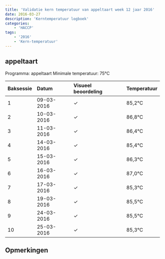 ```yaml
---
title: 'Validatie kern temperatuur van appeltaart week 12 jaar 2016'
date: 2016-03-27
description: 'Kerntemperatuur logboek'
categories:
    - 'HACCP'
tags:
    - '2016'
    - 'Kern-temperatuur'
---
```


## appeltaart

Programma: appeltaart
Minimale temperatuur: 75°C

| Baksessie | Datum | Visueel beoordeling | Temperatuur |
|:---|:---|:---|:---|
| 1 | 09-03-2016 | &check; | 85,2°C |
| 2 | 10-03-2016 | &check; | 86,8°C |
| 3 | 11-03-2016 | &check; | 86,4°C |
| 4 | 14-03-2016 | &check; | 85,4°C |
| 5 | 15-03-2016 | &check; | 86,3°C |
| 6 | 16-03-2016 | &check; | 87,0°C |
| 7 | 17-03-2016 | &check; | 85,3°C |
| 8 | 19-03-2016 | &check; | 85,5°C |
| 9 | 24-03-2016 | &check; | 85,5°C |
| 10 | 25-03-2016 | &check; | 85,3°C |

## Opmerkingen


